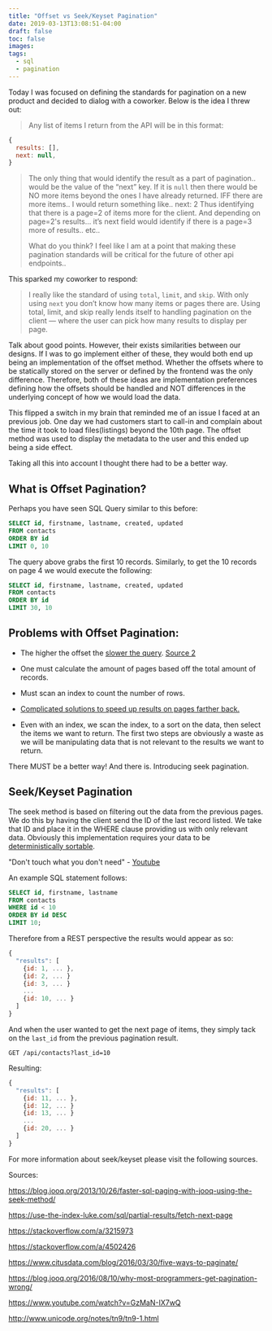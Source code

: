 ```yaml
---
title: "Offset vs Seek/Keyset Pagination"
date: 2019-03-13T13:08:51-04:00
draft: false
toc: false
images:
tags:
  - sql
  - pagination
---
```


Today I was focused on defining the standards for pagination on a new product and decided to dialog with a coworker. Below is the idea I threw out:

> Any list of items I return from the API will be in this format:
```Javascript
{
  results: [],
  next: null,
}
```
>
> The only thing that would identify the result as a part of pagination.. would be the value of the “next” key. If it is `null` then there would be NO more items beyond the ones I have already returned. IFF there are more items.. I would return something like.. next: 2 Thus identifying that there is a page=2 of items more for the client. And depending on page=2's results… it’s next field would identify if there is a page=3 more of results.. etc..
>
> What do you think? I feel like I am at a point that making these pagination standards will be critical for the future of other api endpoints..

This sparked my coworker to respond:

> I really like the standard of using `total`, `limit`, and `skip`.
> With only using `next` you don’t know how many items or pages there are.
> Using total, limit, and skip really lends itself to handling pagination on the client — where the user can pick how many results to display per page.

Talk about good points. However, their exists similarities between our designs.
If I was to go implement either of these, they would both end up being an implementation of the offset method. Whether the offsets where to be statically stored on the server or defined by the frontend was the only difference.
Therefore, both of these ideas are implementation preferences defining how the offsets should be handled and NOT differences in the underlying concept of how we would load the data.

This flipped a switch in my brain that reminded me of an issue I faced at an previous job. One day we had customers start to call-in and complain about the time it took to load files(listings) beyond the 10th page. The offset method was used to display the metadata to the user and this ended up being a side effect.

Taking all this into account I thought there had to be a better way.

## What is Offset Pagination?

Perhaps you have seen SQL Query similar to this before:

```SQL
SELECT id, firstname, lastname, created, updated
FROM contacts
ORDER BY id
LIMIT 0, 10
```

The query above grabs the first 10 records. Similarly, to get the 10 records on page 4 we would execute the following:

```SQL
SELECT id, firstname, lastname, created, updated
FROM contacts
ORDER BY id
LIMIT 30, 10
```

## Problems with Offset Pagination:

 - The higher the offset the [slower the query](https://stackoverflow.com/a/4502426). [Source 2](https://explainextended.com/2009/10/23/mysql-order-by-limit-performance-late-row-lookups/)

 - One must calculate the amount of pages based off the total amount of records.

 - Must scan an index to count the number of rows.

 - [Complicated solutions to speed up results on pages farther back.](http://www.4guysfromrolla.com/webtech/042606-1.shtml)

 - Even with an index, we scan the index, to a sort on the data, then select the items we want to return. The first two steps are obviously a waste as we will be manipulating data that is not relevant to the results we want to return.

 There MUST be a better way! And there is. Introducing seek pagination.

## Seek/Keyset Pagination

The seek method is based on filtering out the data from the previous pages. We do this by having the client send the ID of the last record listed. We take that ID and place it in the WHERE clause providing us with only relevant data. Obviously this implementation requires your data to be [deterministically sortable](http://www.unicode.org/notes/tn9/tn9-1.html).

  "Don't touch what you don't need" - [Youtube](https://youtu.be/GzMaN-IX7wQ?t=655)

An example SQL statement follows:

```SQL
SELECT id, firstname, lastname
FROM contacts
WHERE id < 10
ORDER BY id DESC
LIMIT 10;
```

Therefore from a REST perspective the results would appear as so:

```Javascript
{
  "results": [
    {id: 1, ... },
    {id: 2, ... }
    {id: 3, ... }
    ...
    {id: 10, ... }
  ]
}
```

And when the user wanted to get the next page of items, they simply tack on the `last_id` from the previous pagination result.

```
GET /api/contacts?last_id=10
```

Resulting:

```Javascript
{
  "results": [
    {id: 11, ... },
    {id: 12, ... }
    {id: 13, ... }
    ...
    {id: 20, ... }
  ]
}
```

For more information about seek/keyset please visit the following sources.

Sources:

https://blog.jooq.org/2013/10/26/faster-sql-paging-with-jooq-using-the-seek-method/

https://use-the-index-luke.com/sql/partial-results/fetch-next-page

https://stackoverflow.com/a/3215973

https://stackoverflow.com/a/4502426

https://www.citusdata.com/blog/2016/03/30/five-ways-to-paginate/

https://blog.jooq.org/2016/08/10/why-most-programmers-get-pagination-wrong/

https://www.youtube.com/watch?v=GzMaN-IX7wQ

http://www.unicode.org/notes/tn9/tn9-1.html